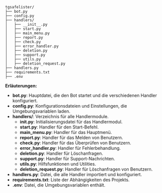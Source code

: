 ```
tgsafelister/
├── bot.py
├── config.py
├── handlers/
│   ├── __init__.py
│   ├── start.py
│   ├── main_menu.py
│   ├── report.py
│   ├── check.py
│   ├── error_handler.py
│   ├── deletion.py
│   ├── support.py
│   ├── utils.py
│   ├── deletion_request.py
├── handlers.py
├── requirements.txt
├── .env
```


**Erläuterungen:**

- **bot.py**: Hauptdatei, die den Bot startet und die verschiedenen Handler konfiguriert.
- **config.py**: Konfigurationsdateien und Einstellungen, die Umgebungsvariablen laden.
- **handlers/**: Verzeichnis für alle Handlermodule.
  - **__init__.py**: Initialisierungsdatei für das Handlermodul.
  - **start.py**: Handler für den Start-Befehl.
  - **main_menu.py**: Handler für das Hauptmenü.
  - **report.py**: Handler für das Melden von Benutzern.
  - **check.py**: Handler für das Überprüfen von Benutzern.
  - **error_handler.py**: Handler für Fehlerbehandlung.
  - **deletion.py**: Handler für Löschanfragen.
  - **support.py**: Handler für Support-Nachrichten.
  - **utils.py**: Hilfsfunktionen und Utilities.
  - **deletion_request.py**: Handler für Löschanfragen von Benutzern.
- **handlers.py**: Datei, die alle Handler importiert und konfiguriert.
- **requirements.txt**: Liste der Abhängigkeiten des Projekts.
- **.env**: Datei, die Umgebungsvariablen enthält.
